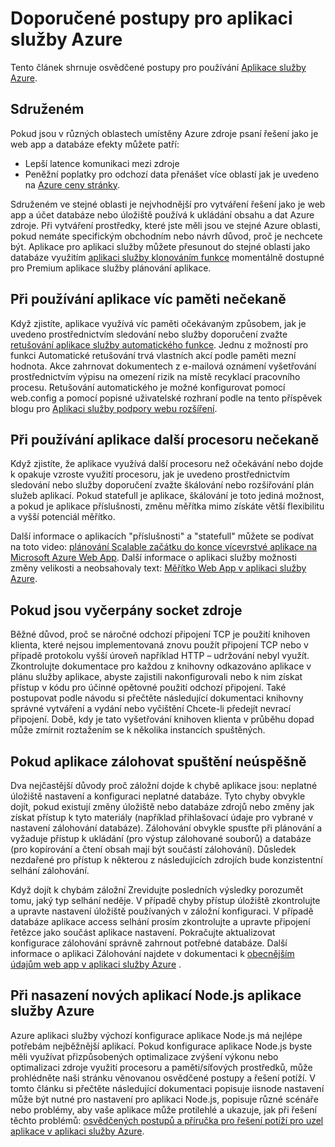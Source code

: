 <properties
    pageTitle="Doporučené postupy pro aplikaci služby Azure"
    description="Přečtěte si doporučené postupy a odstraňování aplikací služby Azure."
    services="app-service"
    documentationCenter=""
    authors="dariagrigoriu"
    manager="wpickett"
    editor="mollybos"/>

<tags
    ms.service="app-service"
    ms.workload="na"
    ms.tgt_pltfrm="na"
    ms.devlang="na"
    ms.topic="article"
    ms.date="06/30/2016"
    ms.author="dariagrigoriu"/>
    
# <a name="best-practices-for-azure-app-service"></a>Doporučené postupy pro aplikaci služby Azure

Tento článek shrnuje osvědčené postupy pro používání [Aplikace služby Azure](http://go.microsoft.com/fwlink/?LinkId=529714). 

## <a name="colocation"></a>Sdruženém
Pokud jsou v různých oblastech umístěny Azure zdroje psaní řešení jako je web app a databáze efekty můžete patří:

*  Lepší latence komunikaci mezi zdroje
*  Peněžní poplatky pro odchozí data přenášet více oblastí jak je uvedeno na [Azure ceny stránky](https://azure.microsoft.com/pricing/details/data-transfers).

Sdruženém ve stejné oblasti je nejvhodnější pro vytváření řešení jako je web app a účet databáze nebo úložiště používá k ukládání obsahu a dat Azure zdroje. Při vytváření prostředky, které jste měli jsou ve stejné Azure oblasti, pokud nemáte specifickým obchodním nebo návrh důvod, proč je nechcete být. Aplikace pro aplikaci služby můžete přesunout do stejné oblasti jako databáze využitím [aplikaci služby klonováním funkce](app-service-web-app-cloning-portal.md) momentálně dostupné pro Premium aplikace služby plánování aplikace.   

## <a name="memoryresources"></a>Při používání aplikace víc paměti nečekaně
Když zjistíte, aplikace využívá víc paměti očekávaným způsobem, jak je uvedeno prostřednictvím sledování nebo služby doporučení zvažte [retušování aplikace služby automatického funkce](https://azure.microsoft.com/blog/auto-healing-windows-azure-web-sites). Jednu z možností pro funkci Automatické retušování trvá vlastních akcí podle paměti mezní hodnota. Akce zahrnovat dokumentech z e-mailová oznámení vyšetřování prostřednictvím výpisu na omezení rizik na místě recyklací pracovního procesu. Retušování automatického je možné konfigurovat pomocí web.config a pomocí popisné uživatelské rozhraní podle na tento příspěvek blogu pro [Aplikaci služby podpory webu rozšíření](https://azure.microsoft.com/blog/additional-updates-to-support-site-extension-for-azure-app-service-web-apps).   

## <a name="CPUresources"></a>Při používání aplikace další procesoru nečekaně
Když zjistíte, že aplikace využívá další procesoru než očekávání nebo dojde k opakuje vzroste využití procesoru, jak je uvedeno prostřednictvím sledování nebo služby doporučení zvažte škálování nebo rozšiřování plán služeb aplikací. Pokud statefull je aplikace, škálování je toto jediná možnost, a pokud je aplikace příslušnosti, změnu měřítka mimo získáte větší flexibilitu a vyšší potenciál měřítko. 

Další informace o aplikacích "příslušnosti" a "statefull" můžete se podívat na toto video: [plánování Scalable začátku do konce vícevrstvé aplikace na Microsoft Azure Web App](https://channel9.msdn.com/Events/TechEd/NorthAmerica/2014/DEV-B414#fbid=?hashlink=fbid). Další informace o aplikaci služby možnosti změny velikosti a neobsahovaly text: [Měřítko Web App v aplikaci služby Azure](web-sites-scale.md).  

## <a name="socketresources"></a>Pokud jsou vyčerpány socket zdroje
Běžné důvod, proč se náročné odchozí připojení TCP je použití knihoven klienta, které nejsou implementovaná znovu použít připojení TCP nebo v případě protokolu vyšší úroveň například HTTP – udržování nebyl využít. Zkontrolujte dokumentace pro každou z knihovny odkazováno aplikace v plánu služby aplikace, abyste zajistili nakonfigurovali nebo k nim získat přístup v kódu pro účinné opětovné použití odchozí připojení. Také postupovat podle návodu si přečtěte následující dokumentaci knihovny správné vytváření a vydání nebo vyčištění Chcete-li předejít nevrací připojení. Době, kdy je tato vyšetřování knihoven klienta v průběhu dopad může zmírnit roztažením se k několika instancích spuštěných.  

## <a name="appbackup"></a>Pokud aplikace zálohovat spuštění neúspěšně
Dva nejčastější důvody proč záložní dojde k chybě aplikace jsou: neplatné úložiště nastavení a konfiguraci neplatné databáze. Tyto chyby obvykle dojít, pokud existují změny úložiště nebo databáze zdrojů nebo změny jak získat přístup k tyto materiály (například přihlašovací údaje pro vybrané v nastavení zálohování databáze). Zálohování obvykle spusťte při plánování a vyžaduje přístup k ukládání (pro výstup zálohované souborů) a databáze (pro kopírování a čtení obsah mají být součástí zálohování). Důsledek nezdařené pro přístup k některou z následujících zdrojích bude konzistentní selhání zálohování. 

Když dojít k chybám záložní Zrevidujte posledních výsledky porozumět tomu, jaký typ selhání neděje. V případě chyby přístup úložiště zkontrolujte a upravte nastavení úložiště používaných v záložní konfiguraci. V případě databáze aplikace access selhání prosím zkontrolujte a upravte připojení řetězce jako součást aplikace nastavení. Pokračujte aktualizovat konfigurace zálohování správně zahrnout potřebné databáze. Další informace o aplikaci Zálohování najdete v dokumentaci k [obecnějším údajům web app v aplikaci služby Azure](web-sites-backup.md) .

## <a name="nodejs"></a>Při nasazení nových aplikací Node.js aplikace služby Azure
Azure aplikaci služby výchozí konfigurace aplikace Node.js má nejlépe potřebám nejběžnější aplikací. Pokud konfigurace aplikace Node.js byste měli využívat přizpůsobených optimalizace zvýšení výkonu nebo optimalizaci zdroje využití procesoru a paměti/síťových prostředků, může prohlédněte naši stránku věnovanou osvědčené postupy a řešení potíží. V tomto článku si přečtěte následující dokumentaci popisuje iisnode nastavení může být nutné pro nastavení pro aplikaci Node.js, popisuje různé scénáře nebo problémy, aby vaše aplikace může protilehlé a ukazuje, jak při řešení těchto problémů: [osvědčených postupů a příručka pro řešení potíží pro uzel aplikace v aplikaci služby Azure](app-service-web-nodejs-best-practices-and-troubleshoot-guide.md).   


